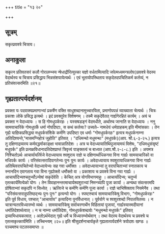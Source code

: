 +++
title = "१३ २०"

+++
## सूत्रम्
सकृत्प्रवक्त्रे चित्राय।

## अनाकुला
सकृत्न प्रतिवतसरं कलौ गोरालम्भ्स्य न्षेधाद्रौरित्युत्त्का यज्ञो वर्धतामित्यादि जपेत्मध्यमन्त्रलोपः)प्रवक्त्रे वेदस्य वेदार्थस्य च चित्राय प्रसिद्धाय भिन्नसंशयायेत्यर्थः ।
एवं भूतायोपस्थिताय सकृदेतदपचितिकर्म कर्तव्यं, न प्रतिसंवत्सरमिति ॥२१॥

## गृह्यतात्पर्यदर्शनम्
प्रवक्ता यः पदवाक्यप्रमाणाभ्यां प्रकर्षेण वक्ति साधुशब्दानामुच्चारयिता, प्रमाणोपपन्नं व्याख्याता चेत्यर्थः ।
चित्रः प्रकाशः लोके प्रसिद्ध इत्यर्थः । इदं प्रवक्तुरेव विशेषणम् ।
तस्मै सकृदेवैतत् गार्ह्यगेरहितं कार्यम् ।
अयं च प्रवक्ता न वेदाध्यायः ।
स हि गोमधुपर्करहः ।
यस्सषडङ्गं वेदमधीते, अर्थाश्च जानाति स वेदाध्यायः ।
ननु सामयाचारिके गोमधुपर्के धर्मा नोपदिष्टाः, स कथं कर्तव्यः? उच्यते– नामधेयं धर्मग्राहकम् इति मीमांसकाः ।
तेन गृह्ये याज्ञिकप्रसिद्ध्या मधुपर्कसंशिके कर्मणि उपदिष्टा एव धर्माः "गोमधुपर्करहः" इत्यत्र मधुपर्कनाम्ना अतिदिश्यन्ते,"मासमग्निहोत्रं जुहोति" इतिवत् ।
"दधिमन्थो मधुमन्थः" (मधुपर्कः)(आप. श्रौ.६-३-२५.) इत्यत्र तु दक्षिणाद्रव्यस्य कर्मवद्धर्माकाङ्क्षा भावान्नातिदेशः ।
अत्र च वेदाध्यायातिथिपूजायामयं विशेषः, "दधिमधुसंसृष्टं मधुपर्कः" इति प्रत्यक्षविधानादतिदेशप्राप्तं त्रिवृत्त्वं पाङ्क्तत्वं च बाध्यत (आप.श्रौ.२-८-८.) इति ।
अयमत्र निश्चितोऽर्थः आचार्यायर्त्विजे वेदाध्यायाय श्वशुराय राज्ञे च दक्षिणार्थाधिकगवा विना गार्ह्यः सामयाचारिको वा मधिपर्कः कार्यः ।
परिसंवत्सरादिपागतेभ्यः पुनः पुनः कार्यः ।
अवेदाध्यायाय श्वशुरायाधिकगवा विना गार्ह्यः
अतिथिवरापचितेभ्यो वेदाध्यायेभ्यः सह गवा धर्मोक्तः ।
अवेदाध्यायाभ्यां तु वरापचिताभ्यां स्नातकाय च स्नानदिन एवागताय गवा विना गृह्योक्तो धर्मोक्तो वा ।
प्रकाशाय च प्रवक्त्रे विना गवा गार्ह्यः ।
आचार्यादिभ्यश्चतुर्भ्योऽन्येषां सकृदेवेति ।
केचित् अत्र योगविभागमाहुः ।
आचार्यादिभ्य; चतुर्भ्य एतत्कार्यमित्येको योगः ।
तेन विवाहानन्तरमाचार्यश्वशुराभ्यां निमन्त्र्यापि पूजा कार्या ।
अन्यथा संवत्सरमपि प्रोषिताभ्यां सकृदपि न सिध्येत् ।
ऋत्विजे च कर्मणि कर्मणि पूजा कार्या ।
राज्ञे चाभिषिक्ताय नियमेनैव ।
तथा "परिसंवत्सरादुपतिष्ठद्भ्यः पुनः पुनः" इत्यन्यो योगः ।
स्पष्टश्चायं सामयाचारिकेषु विभागः, "गोमधुपर्करहः" इति पूर्व विधाय, पश्चात् "आचार्याय" इत्यादिना पुनर्विधानात् ।
पूर्वयोगे च श्वशुरशब्दो निपातयितव्यः ।
न चात्रान्यतरविध्यारम्भो व्यर्थः ।
सामयाचारिकेषु सर्वाचरणार्थेन विहितायां पूजायां, गार्ह्यस्यास्मदीयानां धर्मातिदेशार्थत्वात् ।
न च नाम्ना धर्मातिदेशः, गोमधुपर्कशब्दयोः "मधुमन्थो मधुपर्कः" इतिवत् द्रव्याभिधायकत्वात् ।
अतोऽर्थभेदात् गृह्ये धर्मे च विध्यारम्भोर्थवान् ।
तथा वेदस्य वेदार्थस्य च प्रवक्त्रे च एतत्सकृत्कार्यमिति ।
तच्चिन्त्यम् ॥२०॥
इति श्रीसुदर्शनाचार्यकृते गृह्यतात्पर्यदर्शने त्रयोदशः खण्डः ॥
पञ्चमश्च पटलस्समाप्तः ॥
